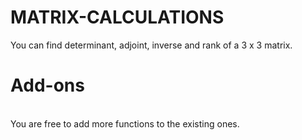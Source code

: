 # MATRIX-CALCULATIONS
You can find determinant, adjoint, inverse and rank of a 3 x 3 matrix.

# <b>Add-ons</b>
</br>You are free to add more functions to the existing ones.
